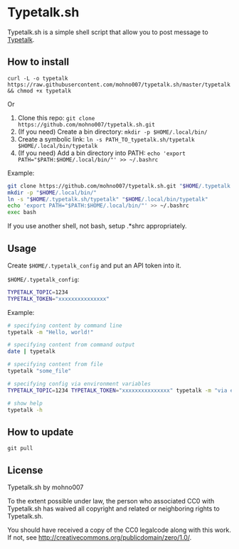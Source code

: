 # Typetalk.sh
Typetalk.sh is a simple shell script that allow you to post message to [Typetalk](https://www.typetalk.com/).

## How to install
`curl -L -o typetalk https://raw.githubusercontent.com/mohno007/typetalk.sh/master/typetalk && chmod +x typetalk`

Or

1. Clone this repo: `git clone https://github.com/mohno007/typetalk.sh.git`
1. (If you need) Create a bin directory: `mkdir -p $HOME/.local/bin/`
1. Create a symbolic link: `ln -s PATH_TO_typetalk.sh/typetalk $HOME/.local/bin/typetalk`
1. (If you need) Add a bin directory into PATH: `echo 'export PATH="$PATH:$HOME/.local/bin/"' >> ~/.bashrc`

Example:

```sh
git clone https://github.com/mohno007/typetalk.sh.git "$HOME/.typetalk.sh/"
mkdir -p "$HOME/.local/bin/"
ln -s "$HOME/.typetalk.sh/typetalk" "$HOME/.local/bin/typetalk"
echo 'export PATH="$PATH:$HOME/.local/bin/"' >> ~/.bashrc
exec bash
```

If you use another shell, not bash, setup .*shrc appropriately.

## Usage
Create `$HOME/.typetalk_config` and put an API token into it.

`$HOME/.typetalk_config`:

```sh
TYPETALK_TOPIC=1234
TYPETALK_TOKEN="xxxxxxxxxxxxxxx"
```

Example:

```sh
# specifying content by command line
typetalk -m "Hello, world!"

# specifying content from command output
date | typetalk

# specifying content from file
typetalk "some_file"

# specifying config via environment variables
TYPETALK_TOPIC=1234 TYPETALK_TOKEN="xxxxxxxxxxxxxxx" typetalk -m "via envvar"

# show help
typetalk -h
```

## How to update
`git pull`

## License
Typetalk.sh by mohno007

To the extent possible under law, the person who associated CC0 with
Typetalk.sh has waived all copyright and related or neighboring rights
to Typetalk.sh.

You should have received a copy of the CC0 legalcode along with this
work.  If not, see <http://creativecommons.org/publicdomain/zero/1.0/>.
